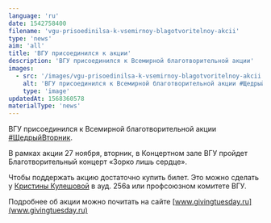 ```yaml
---
language: 'ru'
date: 1542758400
filename: 'vgu-prisoedinilsa-k-vsemirnoy-blagotvoritelnoy-akcii'
type: 'news'
aim: 'all'
title: 'ВГУ присоединился к акции'
description: 'ВГУ присоединился к Всемирной благотворительной акции'
images:
  - src: '/images/vgu-prisoedinilsa-k-vsemirnoy-blagotvoritelnoy-akcii.jpg'
    alt: 'ВГУ присоединился к Всемирной благотворительной акции #ЩедрыйВторник'
    type: 'image'
updatedAt: 1568360578
materialType: 'news'
---
```

ВГУ присоединился к Всемирной благотворительной акции [#ЩедрыйВторник](https://vk.com/feed?section=search&q=%23%D0%A9%D0%B5%D0%B4%D1%80%D1%8B%D0%B9%D0%92%D1%82%D0%BE%D1%80%D0%BD%D0%B8%D0%BA).

В рамках акции 27 ноября, вторник, в Концертном зале ВГУ пройдет Благотворительный концерт «Зорко лишь сердце».

Чтобы поддержать акцию достаточно купить билет. Это можно сделать у [Кристины Кулешовой](https://vk.com/id130187303) в ауд. 256а или профсоюзном комитете ВГУ.

Подробнее об акции можно почитать на сайте [www.givingtuesday.ru](www.givingtuesday.ru)
